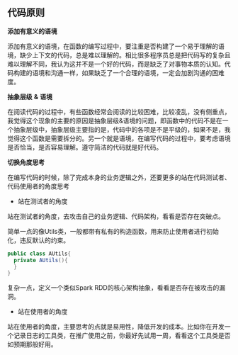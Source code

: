 ## 代码原则

**添加有意义的语境**

添加有意义的语境，在函数的编写过程中，要注重是否构建了一个易于理解的语境，缺少上下文的代码，总是难以理解的。相比很多程序员总是把代码写的复杂且难以理解不同，我认为这并不是一个好的代码，而是缺乏了对事物本质的认知。代码构建的语境和沟通一样，如果缺乏了一个合理的语境，一定会加剧沟通的困难度。

**抽象层级** **&** **语境**

在阅读代码的过程中，有些函数经常会阅读的比较困难，比较凌乱，没有侧重点，我觉得这个现象的主要的原因是抽象层级&语境的问题，即函数中的代码不是在一个抽象层级中，抽象层级主要指的是，代码中的各项是不是平级的，如果不是，我觉得这个函数是需要拆分的。另一个就是语境，在编写代码的过程中，要考虑语境是否恰当，是否容易理解。遵守简洁的代码就是好代码。

**切换角度思考**

在编写代码的时候，除了完成本身的业务逻辑之外，还要更多的站在代码测试者、代码使用者的角度思考

- 站在测试者的角度

站在测试者的角度，去攻击自己的业务逻辑、代码架构，看看是否存在突破点。

简单一点的像Utils类，一般都带有私有的构造函数，用来防止使用者进行初始化，违反默认的约束。

```java
public class AUtils{
  private AUtils(){
  }
}
```

复杂一点，定义一个类似Spark RDD的核心架构抽象，看看是否存在被攻击的漏洞。

- 站在使用者的角度

站在使用者的角度，主要思考的点就是易用性，降低开发的成本。比如你在开发一个记录日志的工具类，在推广使用之前，你最好先试用一周，看看这个工具类是否如预期那般好用。
